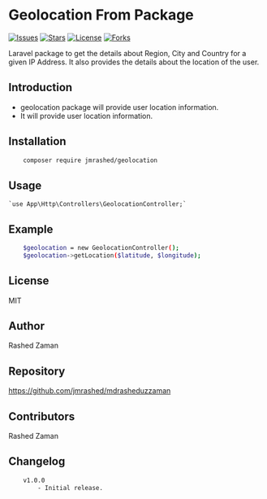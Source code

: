 # Geolocation From Package

[![Issues](https://img.shields.io/github/issues/jmrashed/geolocation.svg?style=flat-square)](https://github.com)
[![Stars](https://img.shields.io/github/stars/jmrashed/geolocation.svg?style=flat-square)](https://github.com)
[![License](https://img.shields.io/github/license/jmrashed/geolocation.svg?style=flat-square)](https://github.com)
[![Forks](https://img.shields.io/github/forks/jmrashed/geolocation.svg?style=flat-square)](https://github.com)

Laravel package to get the details about Region, City and Country for a given IP Address. It also provides the details about the location of the user.

## Introduction

- geolocation package will provide user location information.
- It will provide user location information.

## Installation

```bash
    composer require jmrashed/geolocation
```

## Usage

    `use App\Http\Controllers\GeolocationController;`

## Example

```bash
    $geolocation = new GeolocationController();
    $geolocation->getLocation($latitude, $longitude);
```

## License

MIT

## Author

Rashed Zaman

## Repository

https://github.com/jmrashed/mdrasheduzzaman

## Contributors

Rashed Zaman

## Changelog

```bash
    v1.0.0
        - Initial release.
```
